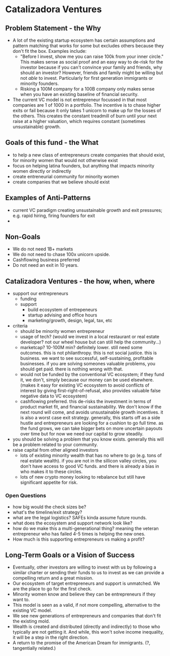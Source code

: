 # Catalizadora Ventures


## Problem Statement - the Why
- A lot of the existing startup ecosystem has certain assumptions and pattern matching that works for some but excludes others because they don't fit the box.  Examples include:
  - "Before I invest, show me you can raise 100k from your inner circle."  This makes sense as social proof and an easy way to de-risk for the investor because if you can't convince your family and friends, why should an investor?  However, friends and family might be willing but not *able* to invest.  Particularly for first generation immigrants or minority founders.
  - Risking a 100M company for a 100B company only makes sense when you have an existing baseline of financial security.
- The current VC model is not entrepreneur focussed in that most companies are 1 of 1000 in a portfolio.  The incentive is to chase higher exits or fail because it only takes 1 unicorn to make up for the losses of the others.  This creates the constant treadmill of burn until your next raise at a higher valuation, which requires constant (sometimes unsustainable) growth.


## Goals of this fund - the What
- to help a new class of entrepreneurs create companies that should exist, for minority women that would not otherwise exist
- focus on helping latina founders, but anything that impacts minority women directly or indirectly
- create entreneurial community for minority women
- create companies that we believe should exist



## Examples of Anti-Patterns
- current VC paradigm creating unsustainable growth and exit pressures; e.g. rapid hiring, firing founders for exit
- 

## Non-Goals
- We do not need 1B+ markets
- We do not need to chase 100x unicorn upside.
- Cashflowing business preferred
- Do not need an exit in 10 years.

## Catalizadora Ventures - the how, when, where

- support our entrepreneurs
  - funding
  - support
    - build ecosystem of entrepeneurs
    - startup advising and office hours
    - marketing/growth, design, legal, tax, etc
- criteria
  - should be minority women entrepreneur
  - usage of tech? (would we invest in a local restaurant or real estate developer?  not our wheel house but can still help the community...)
  - marketcap? 10-100M min?  definitely lower.  still need some outcomes.  this is not philanthropy.  this is not social justice.  this is business.  we want to see successful, self-sustaining, profitable businesses.  if you are solving someones valuable problems, you should get paid.  there is nothing wrong with that.
  - would not be funded by the conventional VC ecosystem; if they fund it, we don't, simply because our money can be used elsewhere. (makes it easy for existing VC ecosystem to avoid conflicts of interest by giving first-right-of-refusal, also provides valuable false negative data to VC ecosystem)
  - cashflowing preferred.  this de-risks the investment in terms of product market fit, and financial sustainability.  We don't know if the next round will come, and avoids unsustainable growth incentives.  it is also a worst case exit strategy.  generally, this starts off as a side hustle and entrepreneurs are looking for a cushion to go full time.  as the fund grows, we can take bigger bets on more uncertain payouts over time but for now we need our capital to grow steadily.
- you should be solving a problem that you know exists.  generally this will be a problem related to your community.
- raise capital from other aligned investors
  - lots of existing minority wealth that has no where to go (e.g. tons of real estate wealth).  if you are not in the sillicon valley circles, you don't have access to good VC funds.  and there is already a bias in who makes it to these circles.
  - lots of new crypto money looking to rebalance but still have significant appetite for risk.

### Open Questions
- how big would the check sizes be?
- what's the timeline/exit strategy?
- what are the legal logistics? SAFEs kinda assume future rounds.
- what does the ecosystem and support network look like?
- how do we make this a multi-generational thing? meaning the veteran entrepreneur who has failed 4-5 times is helping the new ones.
- How much is this supporting entrepreneurs vs making a profit?

## Long-Term Goals or a Vision of Success
- Eventually, other investors are willing to invest with us by following a similar charter or sending their funds to us to invest as we can provide a compelling return and a great mission.
- Our ecosystem of target entrepreneurs and support is unmatched.  We are the place to go for the first check.
- Minority women know and believe they can be entrepreneurs if they want to.
- This model is seen as a valid, if not more compelling, alternative to the existing VC model.
- We see new generations of entrepreneurs and companies that don't fit the existing mold.
- Wealth is created and distributed (directly and indirectly) to those who typically are not getting it.  And while, this won't solve income inequality, it will be a step in the right direction.
- A return to the promise of the American Dream for immigrants. (?, tangentially related.)
